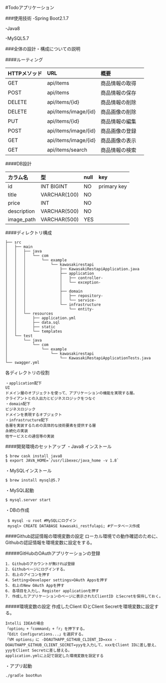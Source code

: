 #Todoアプリケーション

###使用技術
-Spring Boot2.1.7

-Java8

-MySQL5.7

###全体の設計・構成についての説明

####ルーティング

 | HTTPメソッド | URL | 概要 |
 |:-----------|:------|:--- |
 | GET       |        api/items         | 商品情報の取得 |
 | POST    |      api/items        | 商品情報の保存 |
 | DELETE       |        api/items/{id}          | 商品情報の削除 |
 | DELETE         |   api/items/image/{id}            | 商品画像の削除 |
 | PUT       |       api/items/{id}         | 商品情報の編集 |
 | POST    |     api/items/image/{id}        | 商品画像の登録 |
 | GET | api/items/image/{id}   | 商品画像の表示　|
 | GET | api/items/search   | 商品情報の検索 |


####DB設計

 | カラム名 | 型 | null | key |
 |:-----------|:------------|:------------|:--- |
 | id       |INT BIGINT|     NO    | primary key |
 | title    |VARCHAR(100)|    NO    |  |
 | price       |INT|     NO     |  |
 | description         |   VARCHAR(500) |      NO      |  |
 | image_path       |       VARCHAR(500) |    YES    |  |


####ディレクトリ構成
```
├── src
│   ├── main
│   │   ├── java
│   │   │   └── com
│   │   │       └── example
│   │   │           └── kawasakirestapi
│   │   │               ├── KawasakiRestapiApplication.java
│   │   │               ├── application
│   │   │               │   ├── controller-
│   │   │               │   └── exception-
│   │   │               │       
│   │   │               ├── domain
│   │   │               │   ├── repository-
│   │   │               │   └── service-
│   │   │               └── infrastructure
│   │   │                   └── entity-
│   │   └── resources
│   │       ├── application.yml
│   │       ├── data.sql
│   │       ├── static
│   │       └── templates
│   └── test
│       └── java
│           └── com
│               └── example
│                   └── kawasakirestapi
│                       └── KawasakiRestapiApplicationTests.java
└── swagger.yml
```
各ディレクトリの役割
```
・application配下
UI
ドメイン層のオブジェクトを使って、アプリケーションの機能を実現する層。
クライアントとの入出力とビジネスロジックをつなぐ
・domain配下
ビジネスロジック
ドメインを表現するオブジェクト
・infrastructure配下
各層を実装するための具体的な技術要素を提供する層
永続化の実装
他サービスとの通信等の実装
```


    
####開発環境のセットアップ
・Java8 インストール
```
$ brew cask install java8 
$ export JAVA_HOME=`/usr/libexec/java_home -v 1.8`
```

・MySQLインストール
```
$ brew install mysql@5.7
```
・MySQL起動
```
$ mysql.server start
```
・DBの作成
```
 $ mysql -u root #MySQLにログイン
 mysql> CREATE DATABASE kawasaki_restfulapi; #データベース作成
```
####Github認証情報の環境変数の設定
ローカル環境での動作確認のために、Githubの認証情報を環境変数に設定をする。

#####GitHubのOAuthアプリケーションの登録
```
1. Githubのアカウントが無ければ登録
2. Githubページにログインする。
3. 右上のアイコンを押す
4. Setting>Developer settings>OAuth Appsを押す
5. 右上のNew OAuth Appを押す
6. 各項目を入力し、Register applicationを押す
7. 作成したアプリケーションのページに表示されたClientID とSecretを保持しておく。
```

#####環境変数の設定
作成したClient IDとClient Secretを環境変数に設定する。

```
Intelli IDEAの場合
「option」+「command」+「r」を押下する。
「Edit Configurations...」を選択する。
「VM options」に -DOAUTHAPP_GITHUB_CLIENT_ID=xxx -DOAUTHAPP_GITHUB_CLIENT_SECRET=yyyを入力して、xxxをClient IDに差し替え、yyyをClient Secretに差し替える。
application.ymlに上記で設定した環境変数を設定する
```
・アプリ起動
```
./gradle bootRun
```

